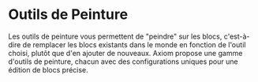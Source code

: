 # Outils de Peinture

Les outils de peinture vous permettent de "peindre" sur les blocs, c'est-à-dire de remplacer les blocs existants dans le monde en fonction de l'outil choisi, plutôt que d'en ajouter de nouveaux. Axiom propose une gamme d'outils de peinture, chacun avec des configurations uniques pour une édition de blocs précise.